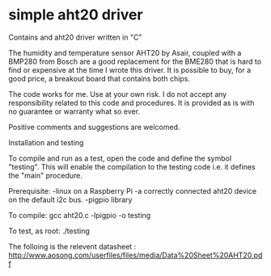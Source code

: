 # simple aht20 driver
Contains and aht20 driver written in "C"

The humidity and temperature sensor AHT20 by Asair, coupled with a BMP280 from Bosch are a good replacement for the BME280 that is hard to find or expensive at the time I wrote this driver. It is possible to buy, for a good price, a breakout board that contains both chips.

The code works for me. Use at your own risk. I do not accept any responsibility related to this code and procedures. It is provided as is with no guarantee or warranty what so ever.

Positive comments and suggestions are welcomed.

Installation and testing

To compile and run as a test, open the code and define the symbol "testing". This will enable the compilation to the testing code i.e. it defines the "main" procedure.

Prerequisite:
  -linux on a Raspberry Pi
  -a correctly connected aht20 device on the default i2c bus.
  -pigpio library

To compile: gcc aht20.c -lpigpio -o testing

To test, as root: ./testing

The folloing is the relevent datasheet : http://www.aosong.com/userfiles/files/media/Data%20Sheet%20AHT20.pdf
